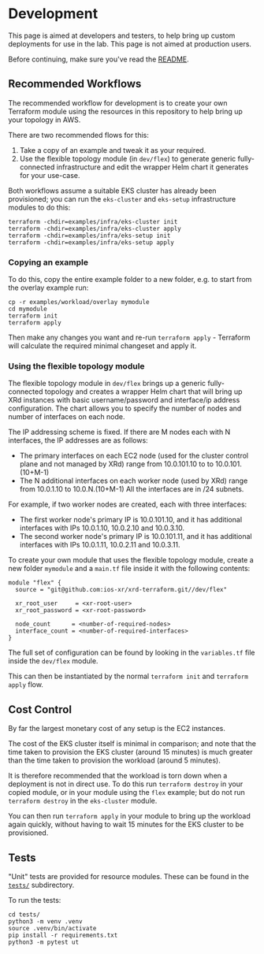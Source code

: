 # Development

This page is aimed at developers and testers, to help bring up custom
deployments for use in the lab. This page is not aimed at production users.

Before continuing, make sure you've read the [README](README.md).

## Recommended Workflows

The recommended workflow for development is to create your own Terraform
module using the resources in this repository to help bring up your
topology in AWS.

There are two recommended flows for this:
  1. Take a copy of an example and tweak it as your required.
  2. Use the flexible topology module (in `dev/flex`) to generate
     generic fully-connected infrastructure and edit the wrapper Helm
     chart it generates for your use-case.

Both workflows assume a suitable EKS cluster has already been provisioned; you
can run the `eks-cluster` and `eks-setup` infrastructure modules to do
this:

```
terraform -chdir=examples/infra/eks-cluster init
terraform -chdir=examples/infra/eks-cluster apply
terraform -chdir=examples/infra/eks-setup init
terraform -chdir=examples/infra/eks-setup apply
```

### Copying an example

To do this, copy the entire example folder to a new folder, e.g. to start
from the overlay example run:

```
cp -r examples/workload/overlay mymodule
cd mymodule
terraform init
terraform apply
```

Then make any changes you want and re-run `terraform apply` - Terraform
will calculate the required minimal changeset and apply it.

### Using the flexible topology module

The flexible topology module in `dev/flex` brings up a generic fully-connected
topology and creates a wrapper Helm chart that will bring up XRd instances
with basic username/password and interface/ip address configuration. The
chart allows you to specify the number of nodes and number of
interfaces on each node.

The IP addressing scheme is fixed. If there are M nodes each with N
interfaces, the IP addresses are as follows:
  - The primary interfaces on each EC2 node (used for the cluster control
    plane and not managed by XRd) range from 10.0.101.10 to to 10.0.101.(10+M-1)
  - The N additional interfaces on each worker node (used by XRd) range
    from 10.0.1.10 to 10.0.N.(10+M-1)
All the interfaces are in /24 subnets.

For example, if two worker nodes are created, each with three interfaces:

  - The first worker node's primary IP is 10.0.101.10, and it has
    additional interfaces with IPs 10.0.1.10, 10.0.2.10 and 10.0.3.10.
  - The second worker node's primary IP is 10.0.101.11, and it has
    additional interfaces with IPs 10.0.1.11, 10.0.2.11 and 10.0.3.11.

To create your own module that uses the flexible topology module, create
a new folder `mymodule` and a `main.tf` file inside it with the following
contents:

```
module "flex" {
  source = "git@github.com:ios-xr/xrd-terraform.git//dev/flex"

  xr_root_user     = <xr-root-user>
  xr_root_password = <xr-root-password>

  node_count      = <number-of-required-nodes>
  interface_count = <number-of-required-interfaces>
}
```

The full set of configuration can be found by looking in the `variables.tf`
file inside the `dev/flex` module.

This can then be instantiated by the normal `terraform init` and
`terraform apply` flow.

## Cost Control

By far the largest monetary cost of any setup is the EC2 instances.

The cost of the EKS cluster itself is minimal in comparison; and note that the
time taken to provision the EKS cluster (around 15 minutes) is much greater
than the time taken to provision the workload (around 5 minutes).

It is therefore recommended that the workload is torn down when a deployment is
not in direct use.  To do this run `terraform destroy` in your copied module,
or in your module using the `flex` example; but do not run `terraform destroy`
in the `eks-cluster` module.

You can then run `terraform apply` in your module to bring up the workload
again quickly, without having to wait 15 minutes for the EKS cluster to be
provisioned.

## Tests

"Unit" tests are provided for resource modules.  These can be found in the
[`tests/`](/tests/) subdirectory.

To run the tests:

```
cd tests/
python3 -m venv .venv
source .venv/bin/activate
pip install -r requirements.txt
python3 -m pytest ut
```
